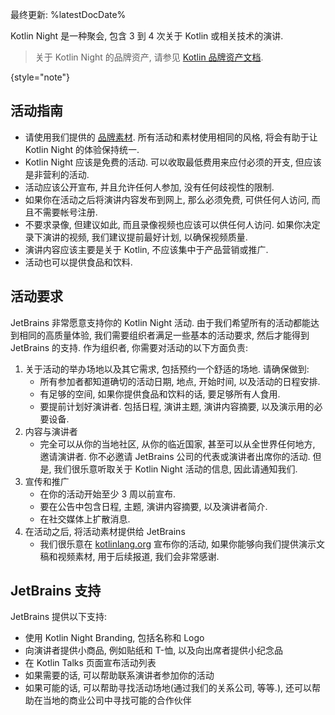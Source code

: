 [//]: # (title: Kotlin Night 指南)

最终更新: %latestDocDate%

Kotlin Night 是一种聚会, 包含 3 到 4 次关于 Kotlin 或相关技术的演讲.

> 关于 Kotlin Night 的品牌资产, 请参见 [Kotlin 品牌资产文档](kotlin-brand-assets.md#kotlin-night-brand-assets).
>
{style="note"}

## 活动指南

* 请使用我们提供的 [品牌素材](kotlin-brand-assets.md#kotlin-night-brand-assets).
  所有活动和素材使用相同的风格, 将会有助于让 Kotlin Night 的体验保持统一.
* Kotlin Night 应该是免费的活动. 可以收取最低费用来应付必须的开支, 但应该是非营利的活动.
* 活动应该公开宣布, 并且允许任何人参加, 没有任何歧视性的限制.
* 如果你在活动之后将演讲内容发布到网上, 那么必须免费, 可供任何人访问, 而且不需要帐号注册.
* 不要求录像, 但建议如此, 而且录像视频也应该可以供任何人访问. 如果你决定录下演讲的视频, 我们建议提前最好计划, 以确保视频质量.
* 演讲内容应该主要是关于 Kotlin, 不应该集中于产品营销或推广.
* 活动也可以提供食品和饮料.

## 活动要求

JetBrains 非常愿意支持你的 Kotlin Night 活动.
由于我们希望所有的活动都能达到相同的高质量体验, 我们需要组织者满足一些基本的活动要求, 然后才能得到 JetBrains 的支持.
作为组织者, 你需要对活动的以下方面负责:

1. 关于活动的举办场地以及其它需求, 包括预约一个舒适的场地. 请确保做到:
    * 所有参加者都知道确切的活动日期, 地点, 开始时间, 以及活动的日程安排.
    * 有足够的空间, 如果你提供食品和饮料的话, 要足够所有人食用.
    * 要提前计划好演讲者. 包括日程, 演讲主题, 演讲内容摘要, 以及演示用的必要设备.
2. 内容与演讲者
    * 完全可以从你的当地社区, 从你的临近国家, 甚至可以从全世界任何地方, 邀请演讲者. 你不必邀请 JetBrains 公司的代表或演讲者出席你的活动.
      但是, 我们很乐意听取关于 Kotlin Night 活动的信息, 因此请通知我们.
3. 宣传和推广
    * 在你的活动开始至少 3 周以前宣布.
    * 要在公告中包含日程, 主题, 演讲内容摘要, 以及演讲者简介.
    * 在社交媒体上扩散消息.
4. 在活动之后, 将活动素材提供给 JetBrains
    * 我们很乐意在 [kotlinlang.org](https://kotlinlang.org/community/talks.html) 宣布你的活动,
      如果你能够向我们提供演示文稿和视频素材, 用于后续报道, 我们会非常感谢.

## JetBrains 支持

JetBrains 提供以下支持:

* 使用 Kotlin Night Branding, 包括名称和 Logo
* 向演讲者提供小商品, 例如贴纸和 T-恤, 以及向出席者提供小纪念品
* 在 Kotlin Talks 页面宣布活动列表
* 如果需要的话, 可以帮助联系演讲者参加你的活动
* 如果可能的话, 可以帮助寻找活动场地(通过我们的关系公司, 等等.), 还可以帮助在当地的商业公司中寻找可能的合作伙伴
